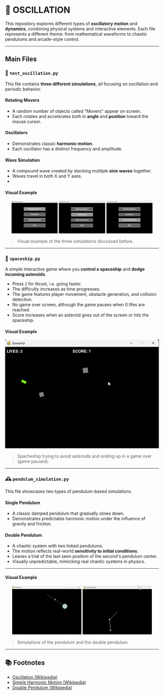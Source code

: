 # 🎯 OSCILLATION

This repository explores different types of **oscillatory motion** and **dynamics**, combining physical systems and interactive elements. Each file represents a different theme: from mathematical waveforms to chaotic pendulums and arcade-style control.

---

## Main Files

### 🔄 `test_oscillation.py`

This file contains **three different simulations**, all focusing on oscillation and periodic behavior.

#### Rotating Movers
- A random number of objects called "Movers" appear on screen.
- Each rotates and accelerates both in **angle** and **position** toward the mouse cursor.

#### Oscillators
- Demonstrates classic **harmonic motion**.
- Each oscillator has a distinct frequency and amplitude.

#### Wave Simulation
- A compound wave created by stacking multiple **sine waves** together.
- Waves travel in both X and Y axes.
- 
#### Visual Example
<p align="center">
  <img src="gifs/rotating_objects.gif" width="30%" />
  <img src="gifs/oscillators.gif" width="30%" />
  <img src="gifs/wave_simulation.gif" width="30%" />
</p>

> Visual example of the three simulations discussed before.

---

### 🚀 `spaceship.py`

A simple interactive game where you **control a spaceship** and **dodge incoming asteroids**.

- Press `Z` for thrust, i.e. going faster.
- The difficulty increases as time progresses.
- The game features player movement, obstacle generation, and collision detection.
- No game over screen, although the game pauses when 0 lifes are reached.
- Score increases when an asteroid goes out of the screen or hits the spaceship.

#### Visual Example
![Spaceship Simulation](gifs/spaceship.gif)  
> Spacheship trying to avoid asteroids and ending up in a game over (game paused).
---

### 🕰️ `pendulum_simulation.py`

This file showcases two types of pendulum-based simulations.

#### Single Pendulum
- A classic damped pendulum that gradually slows down.
- Demonstrates predictable harmonic motion under the influence of gravity and friction.

#### Double Pendulum
- A chaotic system with two linked pendulums.
- The motion reflects real-world **sensitivity to initial conditions**.
- Leaves a trial of the last seen position of the second's pendulum center.
- Visually unpredictable, mimicking real chaotic systems in physics.


---

#### Visual Example

<p align="center">
  <img src="gifs/pendulum.gif" width="45%" />
  <img src="gifs/double_pendulum.gif" width="45%" />
</p>

> Simulations of the pendulum and the double pendulum.

---

## 📚 Footnotes

- [Oscillation (Wikipedia)](https://en.wikipedia.org/wiki/Oscillation)
- [Simple Harmonic Motion (Wikipedia)](https://en.wikipedia.org/wiki/Harmonic_oscillator)
- [Double Pendulum (Wikipedia)](https://en.wikipedia.org/wiki/Double_pendulum)
